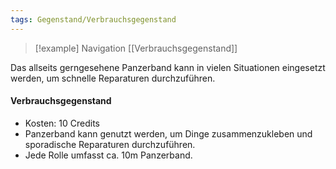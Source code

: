 ```yaml
---
tags: Gegenstand/Verbrauchsgegenstand
---
```

> [!example] Navigation 
>  [[Verbrauchsgegenstand]]

Das allseits gerngesehene Panzerband kann in vielen Situationen eingesetzt werden, um schnelle Reparaturen durchzuführen.

#### Verbrauchsgegenstand
- Kosten: 10 Credits
- Panzerband kann genutzt werden, um Dinge zusammenzukleben und sporadische Reparaturen durchzuführen. 
- Jede Rolle umfasst ca. 10m Panzerband.